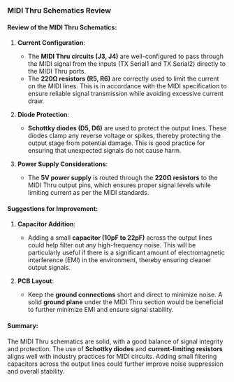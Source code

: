 ### MIDI Thru Schematics Review

#### **Review of the MIDI Thru Schematics**:

1. **Current Configuration**:
   - The **MIDI Thru circuits (J3, J4)** are well-configured to pass through the MIDI signal from the inputs (TX Serial1 and TX Serial2) directly to the MIDI Thru ports.
   - The **220Ω resistors (R5, R6)** are correctly used to limit the current on the MIDI lines. This is in accordance with the MIDI specification to ensure reliable signal transmission while avoiding excessive current draw.

2. **Diode Protection**:
   - **Schottky diodes (D5, D6)** are used to protect the output lines. These diodes clamp any reverse voltage or spikes, thereby protecting the output stage from potential damage. This is good practice for ensuring that unexpected signals do not cause harm.

3. **Power Supply Considerations**:
   - The **5V power supply** is routed through the **220Ω resistors** to the MIDI Thru output pins, which ensures proper signal levels while limiting current as per the MIDI standards.

#### **Suggestions for Improvement**:

1. **Capacitor Addition**:
   - Adding a small **capacitor (10pF to 22pF)** across the output lines could help filter out any high-frequency noise. This will be particularly useful if there is a significant amount of electromagnetic interference (EMI) in the environment, thereby ensuring cleaner output signals.

2. **PCB Layout**:
   - Keep the **ground connections** short and direct to minimize noise. A solid **ground plane** under the MIDI Thru section would be beneficial to further minimize EMI and ensure signal stability.

#### **Summary**:

The MIDI Thru schematics are solid, with a good balance of signal integrity and protection. The use of **Schottky diodes** and **current-limiting resistors** aligns well with industry practices for MIDI circuits. Adding small filtering capacitors across the output lines could further improve noise suppression and overall stability.


